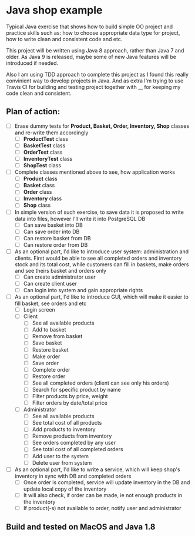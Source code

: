 # Java shop example
Typical Java exercise that shows how to build simple OO project and practice skills such as: how to choose appropriate data type for project, how to write clean and consistent code and etc.

This project will be written using Java 8 approach, rather than Java 7 and older. As Java 9 is released, maybe some of new Java features will be introduced if needed.

Also I am using TDD approach to complete this project as I found this really convinient way to develop projects in Java. And as extra I'm trying to use Travis CI for building and testing project together with __ for keeping my code clean and consistent.
## Plan of action:
  - [ ] Erase dummy tests for **Product, Basket, Order, Inventory, Shop** classes and re-write them accordingly
      - [ ] **ProductTest** class
      - [ ] **BasketTest** class
      - [ ] **OrderTest** class
      - [ ] **InventoryTest** class
      - [ ] **ShopTest** class
      
  - [ ] Complete classes mentioned above to see, how application works
      - [ ] **Product** class
      - [ ] **Basket** class
      - [ ] **Order** class
      - [ ] **Inventory** class
      - [ ] **Shop** class
      
  - [ ] In simple version of such exercise, to save data it is proposed to write data into files, however I'll write it into PostgreSQL DB
      - [ ] Can save basket into DB
      - [ ] Can save order into DB
      - [ ] Can restore basket from DB
      - [ ] Can restore order from DB
      
  - [ ] As an optional part, I'd like to introduce user system: administration and clients. First would be able to see all completed orders and inventory stock and its total cost, while customers can fill in baskets, make orders and see theirs basket and orders only
      - [ ] Can create administrator user
      - [ ] Can create client user
      - [ ] Can login into system and gain appropriate rights
      
  - [ ] As an optional part, I'd like to introduce GUI, which will make it easier to fill basket, see orders and etc
      - [ ] Login screen
      - [ ] Client 
          - [ ] See all available products
          - [ ] Add to basket
          - [ ] Remove from basket
          - [ ] Save basket
          - [ ] Restore basket
          - [ ] Make order
          - [ ] Save order
          - [ ] Complete order
          - [ ] Restore order
          - [ ] See all completed orders (client can see only his orders)
          - [ ] Search for specific product by name
          - [ ] Filter products by price, weight
          - [ ] Filter orders by date/total price
      - [ ] Administrator
          - [ ] See all available products
          - [ ] See total cost of all products
          - [ ] Add products to inventory
          - [ ] Remove products from inventory
          - [ ] See orders completed by any user
          - [ ] See total cost of all completed orders
          - [ ] Add user to the system
          - [ ] Delete user from system
          
  - [ ] As an optional part, I'd like to write a service, which will keep shop's inventory in sync with DB and completed orders
      - [ ] Once order is completed, service will update inventory in the DB and update local copy of the inventory
      - [ ] It will also check, if order can be made, ie not enough products in the inventory
      - [ ] If product(-s) not available to order, notify user and administrator  
    
## Build and tested on MacOS and Java 1.8
